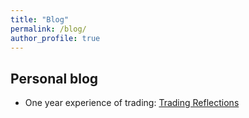 ```yaml
---
title: "Blog"
permalink: /blog/
author_profile: true
---
```


Personal blog
---------------

* One year experience of trading: [Trading Reflections](https://milanlx.github.io/files/trading_reflection.pdf)




